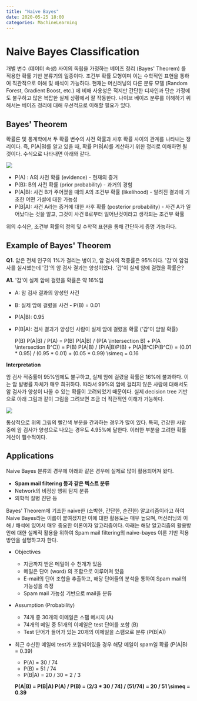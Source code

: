 ```yaml
---
title: "Naive Bayes"
date: 2020-05-25 18:00
categories: MachineLearning
---
```

 

# Naive Bayes Classification

개별 변수 (데이터 속성) 사이의 독립을 가정하는 베이즈 정리 (Bayes' Theorem) 를 적용한 확률 기반 분류기의 일종이다.
조건부 확률 모형이며 이는 수학적인 표현을 통하여 직관적으로 이해 및 해석이 가능하다.
현재는 머신러닝의 다른 분류 모델 (Random Forest, Gradient Boost, etc.) 에 비해 사용성은 적지만
간단한 디자인과 단순 가정에도 불구하고 많은 복잡한 실제 상황에서 잘 작동한다.
나이브 베이즈 분류를 이해하기 위해서는 베이즈 정리에 대해 우선적으로 이해할 필요가 있다.

## Bayes' Theorem

확률론 및 통계학에서 두 확률 변수의 사전 확률과 사후 확률 사이의 관계를 나타내는 정리이다. 
즉, P(A|B)를 알고 있을 때, 확률 P(B|A)를 계산하기 위한 정리로 이해하면 될 것이다. 수식으로 나타내면 아래와 같다.

<img src="https://latex.codecogs.com/svg.latex?P(B|A)=\frac{P(A%20\cap%20B)}{P(A)}=\frac{P(B)P(A|B)}{P(A)}">

- P(A) : A의 사전 확률 (evidence) - 현재의 증거
- P(B): B의 사전 확률 (prior probability) - 과거의 경험
- P(A|B): 사건 B가 주어졌을 때의 A의 조건부 확률 (likelihood) - 알려진 결과에 기초한 어떤 가설에 대한 가능성
- P(B|A): 사건 A라는 증거에 대한 사후 확률 (posterior probability) - 사건 A가 일어났다는 것을 알고, 그것이 사건 B로부터 일어난것이라고 생각되는 조건부 확률

위의 수식은, 조건부 확률의 정의 및 수학적 표현을 통해 간단하게 증명 가능하다.

## Example of Bayes' Theorem

**Q1.** 암은 전체 인구의 1%가 걸리는 병이고, 암 검사의 적중률은 95%이다.  '갑'이 암검사를 실시했는데 '갑'의 암 검사 결과는 양성이었다. '갑'이 실제 암에 걸렸을 확률은?

**A1.** '갑'이 실제 암에 걸렸을 확률은 약 16%임

- A: 암 검사 결과의 양성인 사건

- B: 실제 암에 걸렸을 사건 - P(B) = 0.01

- P(A|B): 0.95

- P(B|A): 검사 결과가 양성인 사람이 실제 암에 걸렸을 확률 ('갑'이 암일 확률)

  P(B) P(A|B) / P(A) 
  = P(B) P(A|B) / (P(A \intersection B) + P(A \intersection B^C)) 
  = P(B) P(A|B) / (P(A|B)P(B) + P(A|B^C)P(B^C))
  = (0.01 * 0.95) / (0.95 * 0.01) + (0.05 * 0.99) \simeq = 0.16

**Interpretation**

암 검사 적중률이 95%임에도 불구하고, 실제 암에 걸렸을 확률은 16%에 불과하다. 이는 암 발병률 자체가 매우 희귀하다. 따라서 99%의 암에 걸리지 않은 사람에 대해서도 암 검사가 양성이 나올 수 있는 확률이 고려되었기 때문이다. 실제 decision tree 기반으로 아래 그림과 같이 그림을 그려보면 조금 더 직관적인 이해가 가능하다.

<img src='https://cdn-std.droplr.net/files/acc_503911/1S5BX6'>

통상적으로 위의 그림의 빨간색 부분을 간과하는 경우가 많이 있다. 특히, 건강한 사람 중에 암 검사가 양성으로 나오는 경우도 4.95%에 달한다. 이러한 부분을 고려한 확률 계산이 필수적이다. 

## Applications

Naive Bayes 분류의 경우에 아래와 같은 경우에 실제로 많이 활용되어져 왔다.

- **Spam mail filtering 등과 같은 텍스트 분류**
- Network의 비정상 행위 탐지 분류
- 의학적 질병 진단 등

Bayes' Theorem에 기초한 naive한 (소박한, 간단한, 순진한) 알고리즘이라고 하여 Naive Bayes라는 이름이 붙여졌지만 이에 대한 활용도는 매우 높으며, 머신러닝의 이해 / 해석에 있어서 매우 중요한 이론이자 알고리즘이다. 아래는 해당 알고리즘의 활용방안에 대한 실제적 활용을 위하여 Spam mail filtering의 naive-bayes 이론 기반 적용 방안을 설명하고자 한다.

- Objectives

  - 지금까지 받은 메일이 수 천개가 있음
  - 메일은 단어 (word) 의 조합으로 이루어져 있음
  - E-mail의 단어 조합을 추출하고, 해당 단어들의 분석을 통하여 Spam mail의 가능성을 측정
  - Spam mail 가능성 기반으로 mail을 분류

- Assumption (Probability)

  - 74개 중 30개의 이메일은 스팸 메시지 (A)
  - 74개의 메일 중 51개의 이메일은 test 단어를 포함 (B)
  - Test 단어가 들어가 있는 20개의 이메일을 스팸으로 분류 (P(B|A))

- 최근 수신한 메일에 test가 포함되어있을 경우 해당 메일이 spam일 확률 (P(A|B) = 0.39)

  - P(A) = 30 / 74
  - P(B) = 51 / 74
  - P(B|A) = 20 / 30 = 2 / 3

  **P(A|B) = P(B|A) P(A) / P(B) = (2/3 * 30 / 74) / (51/74) = 20 / 51 \simeq = 0.39**